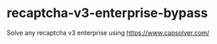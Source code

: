 # recaptcha-v3-enterprise-bypass
Solve any recaptcha v3 enterprise using https://www.capsolver.com/



                                                                                  